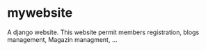 # mywebsite
A django website. This website permit members registration, blogs management, Magazin managment, ...
